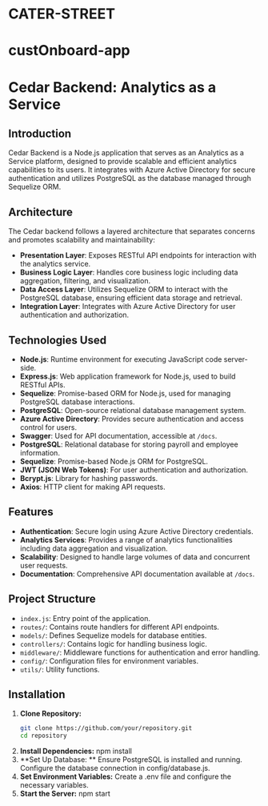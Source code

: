 # CATER-STREET
# custOnboard-app
# Cedar Backend: Analytics as a Service

## Introduction
Cedar Backend is a Node.js application that serves as an Analytics as a Service platform, designed to provide scalable and efficient analytics capabilities to its users. It integrates with Azure Active Directory for secure authentication and utilizes PostgreSQL as the database managed through Sequelize ORM.

## Architecture
The Cedar backend follows a layered architecture that separates concerns and promotes scalability and maintainability:

- **Presentation Layer**: Exposes RESTful API endpoints for interaction with the analytics service.
- **Business Logic Layer**: Handles core business logic including data aggregation, filtering, and visualization.
- **Data Access Layer**: Utilizes Sequelize ORM to interact with the PostgreSQL database, ensuring efficient data storage and retrieval.
- **Integration Layer**: Integrates with Azure Active Directory for user authentication and authorization.

## Technologies Used
- **Node.js**: Runtime environment for executing JavaScript code server-side.
- **Express.js**: Web application framework for Node.js, used to build RESTful APIs.
- **Sequelize**: Promise-based ORM for Node.js, used for managing PostgreSQL database interactions.
- **PostgreSQL**: Open-source relational database management system.
- **Azure Active Directory**: Provides secure authentication and access control for users.
- **Swagger**: Used for API documentation, accessible at `/docs`.
- **PostgreSQL**: Relational database for storing payroll and employee information.
- **Sequelize**: Promise-based Node.js ORM for PostgreSQL.
- **JWT (JSON Web Tokens)**: For user authentication and authorization.
- **Bcrypt.js**: Library for hashing passwords.
- **Axios**: HTTP client for making API requests.

## Features
- **Authentication**: Secure login using Azure Active Directory credentials.
- **Analytics Services**: Provides a range of analytics functionalities including data aggregation and visualization.
- **Scalability**: Designed to handle large volumes of data and concurrent user requests.
- **Documentation**: Comprehensive API documentation available at `/docs`.

## Project Structure

- `index.js`: Entry point of the application.
- `routes/`: Contains route handlers for different API endpoints.
- `models/`: Defines Sequelize models for database entities.
- `controllers/`: Contains logic for handling business logic.
- `middleware/`: Middleware functions for authentication and error handling.
- `config/`: Configuration files for environment variables.
- `utils/`: Utility functions.


## Installation
1. **Clone Repository:**
   ```bash
   git clone https://github.com/your/repository.git
   cd repository
2. **Install Dependencies:**
  npm install
3. **Set Up Database: **
Ensure PostgreSQL is installed and running.
Configure the database connection in config/database.js.
4. **Set Environment Variables:**
Create a .env file  and configure the necessary variables.
5. **Start the Server:**
npm start


